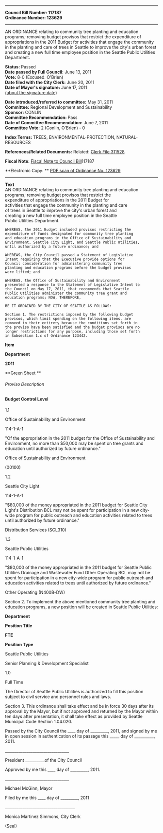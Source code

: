 * * * * *  
  
**Council Bill Number: [](#h0)[](#h2)117187**   
**Ordinance Number: 123629**  
  
* * * * *  
  
AN ORDINANCE relating to community tree planting and education programs; removing budget provisos that restrict the expenditure of appropriations in the 2011 Budget for activities that engage the community in the planting and care of trees in Seattle to improve the city's urban forest and creating a new full time employee position in the Seattle Public Utilities Department.  
  
**Status:** Passed   
**Date passed by Full Council:** June 13, 2011   
**Vote:** 8-0 (Excused: O'Brien)   
**Date filed with the City Clerk:** June 20, 2011   
**Date of Mayor's signature:** June 17, 2011   
[(about the signature date)](/~public/approvaldate.htm)   
  
  
**Date introduced/referred to committee:** May 31, 2011   
**Committee:** Regional Development and Sustainability   
**Sponsor:** CONLIN   
**Committee Recommendation:** Pass   
**Date of Committee Recommendation:** June 7, 2011   
**Committee Vote:** 2 (Conlin, O'Brien) - 0   
  
**Index Terms:** TREES, ENVIRONMENTAL-PROTECTION, NATURAL-RESOURCES  
  
**References/Related Documents:** Related: [Clerk File 311528](http://clerk.ci.seattle.wa.us/~scripts/nph-brs.exe?s1=&s3=311528&s2=&s4=&Sect4=AND&l=20&Sect2=THESON&Sect3=PLURON&Sect5=CFCF1&Sect6=HITOFF&d=CFCF&p=1&u=/~public/cfcf1.htm&r=1&f=G)  
  
**Fiscal Note:** [Fiscal Note to Council Bill](http://clerk.seattle.gov/~public/fnote/117187.htm)[](#h1)[](#h3)117187  
  
**Electronic Copy: ** [PDF scan of Ordinance No. 123629](/~archives/Ordinances/Ord_123629.pdf)  
  
* * * * *  
  
**Text**  
    AN ORDINANCE relating to community tree planting and education  
    programs; removing budget provisos that restrict the  
    expenditure of appropriations in the 2011 Budget for  
    activities that engage the community in the planting and care  
    of trees in Seattle to improve the city's urban forest and  
    creating a new full time employee position in the Seattle  
    Public Utilities Department.  
  
    WHEREAS, the 2011 Budget included provisos restricting the  
    expenditure of funds designated for community tree planting  
    and education programs in the Office of Sustainability and  
    Environment, Seattle City Light, and Seattle Public Utilities,  
    until authorized by a future ordinance; and  
  
    WHEREAS, the City Council passed a Statement of Legislative  
    Intent requiring that the Executive provide options for  
    Council consideration for administering community tree  
    planting and education programs before the budget provisos  
    were lifted; and  
  
    WHEREAS, the Office of Sustainability and Environment  
    presented a response to the Statement of Legislative Intent to  
    the Council on May 17, 2011, that recommends that Seattle  
    Public Utilities administer the community tree grant and  
    education programs; NOW, THEREFORE,  
  
    BE IT ORDAINED BY THE CITY OF SEATTLE AS FOLLOWS:  
  
    Section 1. The restrictions imposed by the following budget  
    provisos, which limit spending on the following items, are  
    removed in their entirety because the conditions set forth in  
    the proviso have been satisfied and the budget provisos are no  
    longer restrictions for any purpose, including those set forth  
    in Subsection 1.c of Ordinance 123442.  
  
**Item**  
  
**Department**  
  
**2011**  
  
**Green Sheet **  
  
###### Proviso Description  
  
#### Budget Control Level  
  
1.1  
  
Office of Sustainability and Environment  
  
114-1-A-1  
  
"Of the appropriation in the 2011 budget for the Office of Sustainability and Environment, no more than $50,000 may be spent on tree grants and education until authorized by future ordinance."  
  
Office of Sustainability and Environment  
  
(00100)  
  
1.2  
  
Seattle City Light  
  
114-1-A-1  
  
"$80,000 of the money appropriated in the 2011 budget for Seattle City Light's Distribution BCL may not be spent for participation in a new city-wide program for public outreach and education activities related to trees until authorized by future ordinance."  
  
Distribution Services (SCL310)  
  
1.3  
  
Seattle Public Utilities  
  
114-1-A-1  
  
"$80,000 of the money appropriated in the 2011 budget for Seattle Public Utilities Drainage and Wastewater Fund Other Operating BCL may not be spent for participation in a new city-wide program for public outreach and education activities related to trees until authorized by future ordinance."  
  
Other Operating (N400B-DW)  
  
Section 2. To implement the above mentioned community tree planting and education programs, a new position will be created in Seattle Public Utilities:  
  
**Department**  
  
**Position Title**  
  
**FTE**  
  
**Position Type**  
  
Seattle Public Utilities  
  
Senior Planning & Development Specialist  
  
1.0  
  
Full Time  
  
The Director of Seattle Public Utilities is authorized to fill this position subject to civil service and personnel rules and laws.  
  
Section 3. This ordinance shall take effect and be in force 30 days after its approval by the Mayor, but if not approved and returned by the Mayor within ten days after presentation, it shall take effect as provided by Seattle Municipal Code Section 1.04.020.  
  
Passed by the City Council the \_\_\_\_ day of \_\_\_\_\_\_\_\_\_, 2011, and signed by me in open session in authentication of its passage this \_\_\_\_\_ day of \_\_\_\_\_\_\_\_\_\_, 2011.  
  
\_\_\_\_\_\_\_\_\_\_\_\_\_\_\_\_\_\_\_\_\_\_\_\_\_\_\_\_\_\_\_\_\_  
  
President \_\_\_\_\_\_\_\_\_\_of the City Council  
  
Approved by me this \_\_\_\_ day of \_\_\_\_\_\_\_\_\_, 2011.  
  
\_\_\_\_\_\_\_\_\_\_\_\_\_\_\_\_\_\_\_\_\_\_\_\_\_\_\_\_\_\_\_\_\_  
  
Michael McGinn, Mayor  
  
Filed by me this \_\_\_\_ day of \_\_\_\_\_\_\_\_\_, 2011  
  
\_\_\_\_\_\_\_\_\_\_\_\_\_\_\_\_\_\_\_\_\_\_\_\_\_\_\_\_\_\_\_\_\_\_\_\_  
  
Monica Martinez Simmons, City Clerk  
  
(Seal)  
  
  
